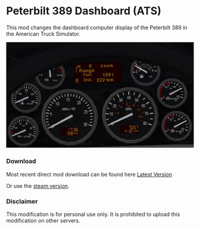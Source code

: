 # Peterbilt 389 Dashboard (ATS)

This mod changes the dashboard computer display of the Peterbilt 389 in the American Truck Simulator.

![Preview](/preview_image.jpg)

### Download

Most recent direct mod download can be found here [Latest Version](../../releases/latest)

Or use the [steam version](http://steamcommunity.com/sharedfiles/filedetails/?id=1116849539]).

### Disclaimer

This modification is for personal use only.
It is prohibited to upload this modification on other servers.
